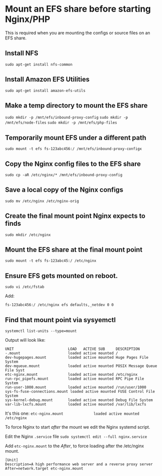 # Mount an EFS share before starting Nginx/PHP
This is required when you are mounting the configs or source files on an EFS share.

## Install NFS
`sudo apt-get install nfs-common`

## Install Amazon EFS Utilities
`sudo apt-get install amazon-efs-utils`

## Make a temp directory to mount the EFS share 
`sudo mkdir -p /mnt/efs/inbound-proxy-config`
`sudo mkdir -p /mnt/efs/node-files`
`sudo mkdir -p /mnt/efs/php-files`

## Temporarily mount EFS under a different path
`sudo mount -t efs fs-123abc456:/ /mnt/efs/inbound-proxy-configx`

## Copy the Nginx config files to the EFS share
`sudo cp -aR /etc/nginx/* /mnt/efs/inbound-proxy-config`

## Save a local copy of the Nginx configs
`sudo mv /etc/nginx /etc/nginx-orig`

## Create the final mount point Nginx expects to finds
`sudo mkdir /etc/nginx`

## Mount the EFS share at the final mount point
`sudo mount -t efs fs-123abc45:/ /etc/nginx`

## Ensure EFS gets mounted on reboot.
`sudo vi /etc/fstab`

Add:
```
fs-123abc456:/ /etc/nginx efs defaults,_netdev 0 0
```

## Find that mount point via sysyemctl
`systemctl list-units --type=mount`

Output will look like:
```
UNIT                         LOAD   ACTIVE SUB     DESCRIPTION
-.mount                      loaded active mounted /
dev-hugepages.mount          loaded active mounted Huge Pages File System
dev-mqueue.mount             loaded active mounted POSIX Message Queue File Syst
etc-nginx.mount              loaded active mounted /etc/nginx
run-rpc_pipefs.mount         loaded active mounted RPC Pipe File System
run-user-1000.mount          loaded active mounted /run/user/1000
sys-fs-fuse-connections.mount loaded active mounted FUSE Control File System
sys-kernel-debug.mount       loaded active mounted Debug File System
var-lib-lxcfs.mount          loaded active mounted /var/lib/lxcfs
```
It's this one: 
`etc-nginx.mount              loaded active mounted /etc/nginx`
    
To force Nginx to start *after* the mount we edit the Nginx systemd script.

Edit the Nginx `.service` file
`sudo systemctl edit --full nginx.service`

Add `etc-nginx.mount` to the *After*, to force loading after the /etc/nginx mount.
```
[Unit]
Description=A high performance web server and a reverse proxy server
After=network.target etc-nginx.mount
```
